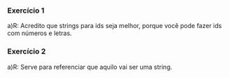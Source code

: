 ### Exercício 1
a)R: Acredito que strings para ids seja melhor, porque você pode fazer ids com números e letras.


### Exercício 2
a)R: Serve para referenciar que aquilo vai ser uma string.